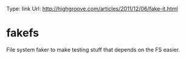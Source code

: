 Type: link
Url: http://highgroove.com/articles/2011/12/06/fake-it.html

# fakefs

File system faker to make testing stuff that depends on the FS easier.
